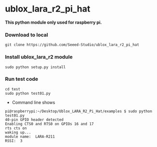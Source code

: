 # ublox_lara_r2_pi_hat

**This python module only used for raspberry pi.**

### Download to local
```
git clone https://github.com/Seeed-Studio/ublox_lara_r2_pi_hat
```

### Install ublox_lara_r2 module
```
sudo python setup.py install
```

### Run test code
```
cd test
sudo python test01.py
```

- Command line shows
```
pi@raspberrypi:~/Desktop/Ublox_LARA_R2_Pi_Hat/examples $ sudo python test01.py
40-pin GPIO header detected
Enabling CTS0 and RTS0 on GPIOs 16 and 17
rts cts on
waking up...
module name:  LARA-R211
RSSI:  3
```